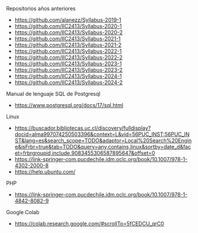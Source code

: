 Repositorios años anteriores
- https://github.com/alanezz/Syllabus-2019-1
- https://github.com/IIC2413/Syllabus-2020-1
- https://github.com/IIC2413/Syllabus-2020-2
- https://github.com/IIC2413/Syllabus-2021-1
- https://github.com/IIC2413/Syllabus-2021-2
- https://github.com/IIC2413/Syllabus-2022-1
- https://github.com/IIC2413/Syllabus-2022-2
- https://github.com/IIC2413/Syllabus-2023-1
- https://github.com/IIC2413/Syllabus-2023-2
- https://github.com/IIC2413/Syllabus-2024-1
- https://github.com/IIC2413/Syllabus-2024-2
  
Manual de lenguaje SQL de Postgresql
- https://www.postgresql.org/docs/17/sql.html

Linux
- https://buscador.bibliotecas.uc.cl/discovery/fulldisplay?docid=alma997074250503396&context=L&vid=56PUC_INST:56PUC_INST&lang=es&search_scope=TODO&adaptor=Local%20Search%20Engine&isFrbr=true&tab=TODO&query=any,contains,linux&sortby=date_d&facet=frbrgroupid,include,9083455306587895647&offset=0
- https://link-springer-com.pucdechile.idm.oclc.org/book/10.1007/978-1-4302-2000-8
- https://help.ubuntu.com/

PHP
- https://link-springer-com.pucdechile.idm.oclc.org/book/10.1007/978-1-4842-8082-9

Google Colab
- https://colab.research.google.com/#scrollTo=5fCEDCU_qrC0
